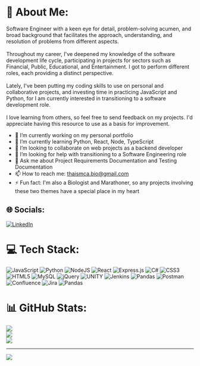 # 💫 About Me:

Software Engineer with a  keen eye for detail, problem-solving acumen, and broad background that facilitates the approach, understanding, and resolution of problems from different aspects.<br><br>Throughout my career, I've deepened my knowledge of the software development life cycle, participating in projects for sectors such as Financial, Public, Educational, and Entertainment. I got to perform different roles, each providing a distinct perspective. <br><br>Lately, I've been putting my coding skills to use on personal and collaborative projects, and investing time in practicing JavaScript and Python, for I am currently interested in transitioning to a software development role.<br><br>I love learning from others, so feel free to send feedback on my projects. I'd appreciate having this resource to use as a basis for improvement.

- 🔭 I’m currently working on my personal portfolio
- 🌱 I’m currently learning Python, React, Node, TypeScript
- 👯 I’m looking to collaborate on web projects as a backend developer
- 🤔 I’m looking for help with transitioning to a Software Engineering role
- 💬 Ask me about Project Requirements Documentation and Testing Documentation
- 📫 How to reach me: thaismca.bio@gmail.com
- ⚡ Fun fact: I'm also a Biologist and Marathoner, so any projects involving these two themes have a special place in my heart


## 🌐 Socials:
[![LinkedIn](https://img.shields.io/badge/LinkedIn-%230077B5.svg?logo=linkedin&logoColor=white)](https://linkedin.com/in/thaismca) 

# 💻 Tech Stack:
![JavaScript](https://img.shields.io/badge/javascript-%23323330.svg?style=for-the-badge&logo=javascript&logoColor=%23F7DF1E) ![Python](https://img.shields.io/badge/python-3670A0?style=for-the-badge&logo=python&logoColor=ffdd54) ![NodeJS](https://img.shields.io/badge/node.js-6DA55F?style=for-the-badge&logo=node.js&logoColor=white) ![React](https://img.shields.io/badge/react-%2320232a.svg?style=for-the-badge&logo=react&logoColor=%2361DAFB) ![Express.js](https://img.shields.io/badge/express.js-%23404d59.svg?style=for-the-badge&logo=express&logoColor=%2361DAFB) ![C#](https://img.shields.io/badge/c%23-%23239120.svg?style=for-the-badge&logo=c-sharp&logoColor=white) ![CSS3](https://img.shields.io/badge/css3-%231572B6.svg?style=for-the-badge&logo=css3&logoColor=white) ![HTML5](https://img.shields.io/badge/html5-%23E34F26.svg?style=for-the-badge&logo=html5&logoColor=white) ![MySQL](https://img.shields.io/badge/mysql-%2300f.svg?style=for-the-badge&logo=mysql&logoColor=white) ![jQuery](https://img.shields.io/badge/jquery-%230769AD.svg?style=for-the-badge&logo=jquery&logoColor=white) ![UNITY](https://img.shields.io/badge/Unity-%2320232a.svg?style=for-the-badge&logo=unity&logoColor=white) ![Jenkins](https://img.shields.io/badge/jenkins-%232C5263.svg?style=for-the-badge&logo=jenkins&logoColor=white) ![Pandas](https://img.shields.io/badge/pandas-%23150458.svg?style=for-the-badge&logo=pandas&logoColor=white) ![Postman](https://img.shields.io/badge/Postman-FF6C37?style=for-the-badge&logo=postman&logoColor=white) ![Confluence](https://img.shields.io/badge/confluence-%23172BF4.svg?style=for-the-badge&logo=confluence&logoColor=white) ![Jira](https://img.shields.io/badge/jira-%230A0FFF.svg?style=for-the-badge&logo=jira&logoColor=white) ![Pandas](https://img.shields.io/badge/pandas-%23150458.svg?style=for-the-badge&logo=pandas&logoColor=white)
# 📊 GitHub Stats:
![](https://github-readme-stats.vercel.app/api?username=thaismca&theme=default&hide_border=false&include_all_commits=true&count_private=true)<br/>
![](https://github-readme-streak-stats.herokuapp.com/?user=thaismca&theme=default&hide_border=false)<br/>
![](https://github-readme-stats.vercel.app/api/top-langs/?username=thaismca&theme=default&hide_border=false&include_all_commits=true&count_private=true&layout=compact)

---
[![](https://visitcount.itsvg.in/api?id=thaismca&icon=0&color=9)](https://visitcount.itsvg.in)

<!-- Proudly created with GPRM ( https://gprm.itsvg.in ) -->

